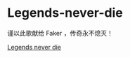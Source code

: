 # Legends-never-die
谨以此歌献给 Faker ，传奇永不熄灭！

[Legends never die](https://leslie-lianggangwei.github.io/Music/)
